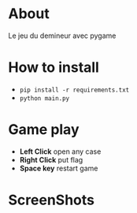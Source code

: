 # About
Le jeu du demineur avec pygame

# How to install

- `pip install -r requirements.txt`
- `python main.py`

# Game play

- **Left Click** open any case
- **Right Click** put flag
- **Space key** restart game

# ScreenShots
